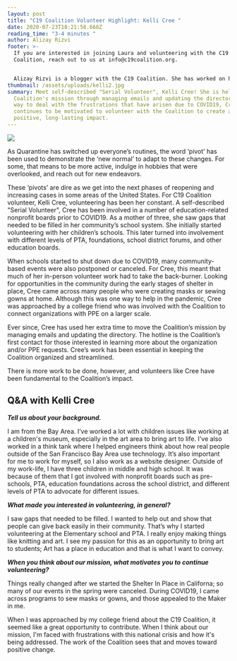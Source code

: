 ```yaml
---
layout: post
title: "C19 Coalition Volunteer Highlight: Kelli Cree "
date: 2020-07-23T18:21:58.668Z
reading_time: "3-4 minutes "
author: Alizay Rizvi
footer: >-
  If you are interested in joining Laura and volunteering with the C19
  Coalition, reach out to us at info@c19coalition.org.


  Alizay Rizvi is a blogger with the C19 Coalition. She has worked on health equity programs, including at the American Heart Association, to increase diversity in the health and social justice sector and aid in finding solutions to lessen health disparities and inequities in the United States. As a young professional, she is passionate about educating and empowering her generation to become agents of change. You can find her on [LinkedIn](https://www.linkedin.com/in/alizayrizvi/).
thumbnail: /assets/uploads/kelli2.jpg
summary: Meet self-described "Serial Volunteer", Kelli Cree! She is helping C19
  Coalition's mission through managing emails and updating the directory. As a
  way to deal with the frustrations that have arisen due to COVID19, Cree
  continues to be motivated to volunteer with the Coalition to create a
  positive, long-lasting impact.
---
```

![](/assets/uploads/kelli2.jpg)

As Quarantine has switched up everyone’s routines, the word ‘pivot’ has been used to demonstrate the ‘new normal’ to adapt to these changes. For some, that means to be more active, indulge in hobbies that were overlooked, and reach out for new endeavors.

These ‘pivots’ are dire as we get into the next phases of reopening and increasing cases in some areas of the United States. For C19 Coalition volunteer, Kelli Cree, volunteering has been her constant. A self-described "Serial Volunteer", Cree has been involved in a number of education-related nonprofit boards prior to COVID19. As a mother of three, she saw gaps that needed to be filled in her community’s school system. She initially started volunteering with her children’s schools. This later turned into involvement with different levels of PTA, foundations, school district forums, and other education boards.

When schools started to shut down due to COVID19, many community-based events were also postponed or canceled. For Cree, this meant that much of her in-person volunteer work had to take the back-burner. Looking for opportunities in the community during the early stages of shelter in place, Cree came across many people who were creating masks or sewing gowns at home. Although this was one way to help in the pandemic, Cree was approached by a college friend who was involved with the Coalition to connect organizations with PPE on a larger scale.

Ever since, Cree has used her extra time to move the Coalition’s mission by managing emails and updating the directory. The hotline is the Coalition’s first contact for those interested in learning more about the organization and/or PPE requests. Cree’s work has been essential in keeping the Coalition organized and streamlined.

There is more work to be done, however, and volunteers like Cree have been fundamental to the Coalition’s impact.

## Q&A with Kelli Cree

***Tell us about your background.***

I am from the Bay Area. I’ve worked a lot with children issues like working at a children's museum, especially in the art area to bring art to life. I've also worked in a think tank where I helped engineers think about how real people outside of the San Francisco Bay Area use technology. It’s also important for me to work for myself, so I also work as a website designer. Outside of my work-life, I have three children in middle and high school. It was because of them that I got involved with nonprofit boards such as pre-schools, PTA, education foundations across the school district, and different levels of PTA to advocate for different issues.

***What made you interested in volunteering, in general?***

I saw gaps that needed to be filled. I wanted to help out and show that people can give back easily in their community. That’s why I started volunteering at the Elementary school and PTA. I really enjoy making things like knitting and art. I see my passion for this as an opportunity to bring art to students; Art has a place in education and that is what I want to convey.

***When you think about our mission, what motivates you to continue volunteering?***

Things really changed after we started the Shelter In Place in Californa; so many of our events in the spring were canceled. During COVID19, I came across programs to sew masks or gowns, and those appealed to the Maker in me. 

When I was approached by my college friend about the C19 Coalition, it seemed like a great opportunity to contribute. When I think about our mission, I'm faced with frustrations with this national crisis and how it's being addressed. The work of the Coalition sees that and moves toward positive change.